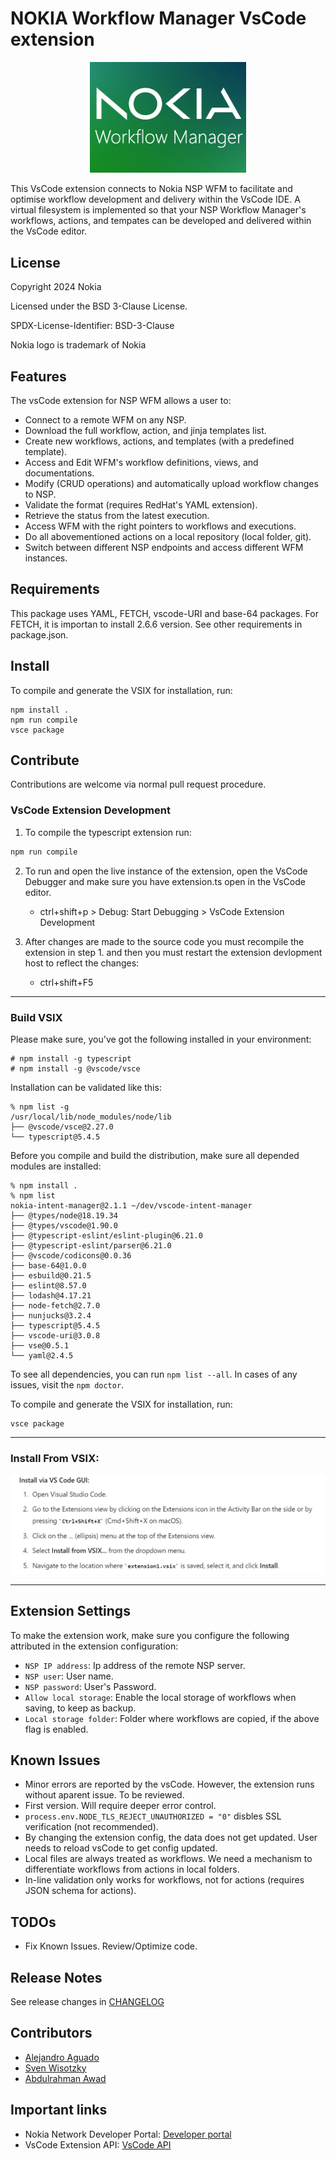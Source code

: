 # NOKIA Workflow Manager VsCode extension

<p align="center">
    <img src="https://raw.githubusercontent.com/AbduAwad/vscode-workflow-manager/main/media/Nokia_WFM.png" width="250">
</p>


This VsCode extension connects to Nokia NSP WFM to facilitate and optimise workflow development and delivery within the VsCode IDE. A virtual filesystem is implemented so that your NSP Workflow Manager's workflows, actions, and tempates can be developed and delivered within the VsCode editor.

## License

Copyright 2024 Nokia

Licensed under the BSD 3-Clause License.

SPDX-License-Identifier: BSD-3-Clause

Nokia logo is trademark of Nokia

## Features
The vsCode extension for NSP WFM allows a user to:

* Connect to a remote WFM on any NSP.
* Download the full workflow, action, and jinja templates list.
* Create new workflows, actions, and templates (with a predefined template).
* Access and Edit WFM's workflow definitions, views, and documentations.
* Modify (CRUD operations) and automatically upload workflow changes to NSP.
* Validate the format (requires RedHat's YAML extension).
* Retrieve the status from the latest execution.
* Access WFM with the right pointers to workflows and executions.
* Do all abovementioned actions on a local repository (local folder, git).
* Switch between different NSP endpoints and access different WFM instances.

## Requirements
This package uses YAML, FETCH, vscode-URI and base-64 packages. For FETCH, it is importan to install 2.6.6 version. See other requirements in package.json.

## Install
To compile and generate the VSIX for installation, run:

    npm install .
    npm run compile
    vsce package

## Contribute

Contributions are welcome via normal pull request procedure.

### VsCode Extension Development

1. To compile the typescript extension run:

```bash
npm run compile
```

2. To run and open the live instance of the extension, open the VsCode Debugger and make sure you have extension.ts open in the VsCode editor.
    - ctrl+shift+p > Debug: Start Debugging >  VsCode Extension Development

3. After changes are made to the source code you  must recompile the extension in step 1. and then you must restart the extension devlopment host to reflect the changes:
    - ctrl+shift+F5
____

### Build VSIX

Please make sure, you've got the following installed in your environment:

```
# npm install -g typescript
# npm install -g @vscode/vsce
```

Installation can be validated like this:

```
% npm list -g             
/usr/local/lib/node_modules/node/lib
├── @vscode/vsce@2.27.0
└── typescript@5.4.5
```

Before you compile and build the distribution, make sure all depended modules
are installed:

```
% npm install .
% npm list
nokia-intent-manager@2.1.1 ~/dev/vscode-intent-manager
├── @types/node@18.19.34
├── @types/vscode@1.90.0
├── @typescript-eslint/eslint-plugin@6.21.0
├── @typescript-eslint/parser@6.21.0
├── @vscode/codicons@0.0.36
├── base-64@1.0.0
├── esbuild@0.21.5
├── eslint@8.57.0
├── lodash@4.17.21
├── node-fetch@2.7.0
├── nunjucks@3.2.4
├── typescript@5.4.5
├── vscode-uri@3.0.8
├── vse@0.5.1
└── yaml@2.4.5
```

To see all dependencies, you can run `npm list --all`.
In cases of any issues, visit the `npm doctor`.

To compile and generate the VSIX for installation, run:

    vsce package

_____

### Install From VSIX:

![alt text](media/vsix.png)

____

## Extension Settings

To make the extension work, make sure you configure the following attributed in the extension configuration:

* `NSP IP address`: Ip address of the remote NSP server.
* `NSP user`: User name.
* `NSP password`: User's Password.
* `Allow local storage`: Enable the local storage of workflows when saving, to keep as backup.
* `Local storage folder`: Folder where workflows are copied, if the above flag is enabled.

## Known Issues
* Minor errors are reported by the vsCode. However, the extension runs without aparent issue. To be reviewed.
* First version. Will require deeper error control.
* `process.env.NODE_TLS_REJECT_UNAUTHORIZED = "0"` disbles SSL verification (not recommended).
* By changing the extension config, the data does not get updated. User needs to reload vsCode to get config updated.
* Local files are always treated as workflows. We need a mechanism to differentiate workflows from actions in local folders.
* In-line validation only works for workflows, not for actions (requires JSON schema for actions).

## TODOs
* Fix Known Issues. Review/Optimize code.

## Release Notes
See release changes in [CHANGELOG](./CHANGELOG.md)

## Contributors
* [Alejandro Aguado](mailto:alejandro.aguado_martin@nokia.com)
* [Sven Wisotzky](mailto:sven.wisotzky@nokia.com)
* [Abdulrahman Awad](mailto:abdulrahmansawad@gmail.com)


## Important links

* Nokia Network Developer Portal: [Developer portal](https://network.developer.nokia.com/learn/23_4/network-programmability-automation-frameworks/workflow-manager-framework/wfm-workflow-development/)
* VsCode Extension API: [VsCode API](https://code.visualstudio.com/api)